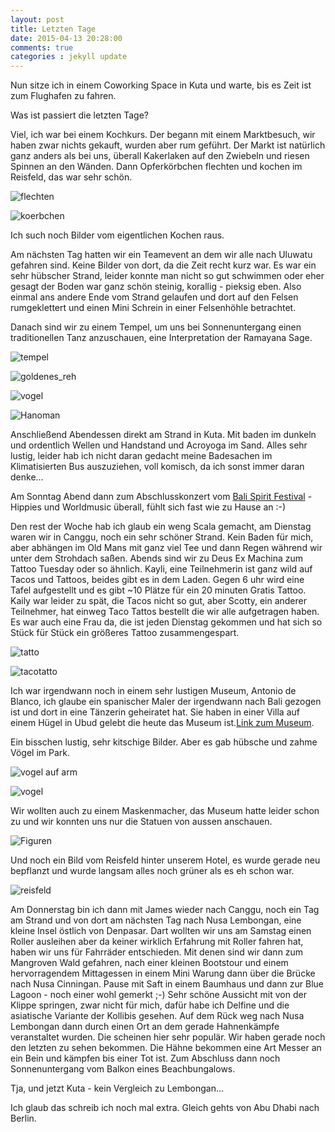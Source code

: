 ```yaml
---
layout: post
title: Letzten Tage
date: 2015-04-13 20:28:00
comments: true
categories : jekyll update
---
```

Nun sitze ich in einem Coworking Space in Kuta und warte, bis es Zeit ist zum Flughafen zu fahren.

Was ist passiert die letzten Tage?

Viel, ich war bei einem Kochkurs. Der begann mit einem Marktbesuch, wir haben zwar nichts gekauft, wurden aber rum geführt. Der Markt ist natürlich ganz anders als bei uns, überall Kakerlaken auf den Zwiebeln und riesen Spinnen an den Wänden. 
Dann Opferkörbchen flechten und kochen im Reisfeld, das war sehr schön.

![flechten](https://raw.githubusercontent.com/chicarrida/chicarrida.github.io/master/images/cooking/flechten.JPG)

![koerbchen](https://raw.githubusercontent.com/chicarrida/chicarrida.github.io/master/images/cooking/koerbchen.JPG)

Ich such noch Bilder vom eigentlichen Kochen raus.

Am nächsten Tag hatten wir ein Teamevent an dem wir alle nach Uluwatu gefahren sind. Keine Bilder von dort, da die Zeit recht kurz war. Es war ein sehr hübscher Strand, leider konnte man nicht so gut schwimmen oder eher gesagt der Boden war ganz schön steinig, korallig - pieksig eben. Also einmal ans andere Ende vom Strand gelaufen und dort auf den Felsen rumgeklettert und einen Mini Schrein in einer Felsenhöhle betrachtet.


Danach sind wir zu einem Tempel, um uns bei Sonnenuntergang einen traditionellen Tanz anzuschauen, eine Interpretation der Ramayana Sage.

![tempel](https://raw.githubusercontent.com/chicarrida/chicarrida.github.io/master/images/team_out/tempel.JPG)

![goldenes_reh](https://raw.githubusercontent.com/chicarrida/chicarrida.github.io/master/images/team_out/goldenes_reh.JPG)

![vogel](https://raw.githubusercontent.com/chicarrida/chicarrida.github.io/master/images/team_out/vogel.JPG)

![Hanoman](https://raw.githubusercontent.com/chicarrida/chicarrida.github.io/master/images/team_out/hanoman.JPG)

Anschließend  Abendessen direkt am Strand in Kuta. Mit baden im dunkeln und ordentlich Wellen und Handstand und Acroyoga im Sand. Alles sehr lustig, leider hab ich nicht daran gedacht meine Badesachen im Klimatisierten Bus auszuziehen, voll komisch, da ich sonst immer daran denke...

Am Sonntag Abend dann zum Abschlusskonzert vom [Bali Spirit Festival]() - Hippies und Worldmusic überall, fühlt sich fast wie zu Hause an :-)

Den rest der Woche hab ich glaub ein weng Scala gemacht, am Dienstag waren wir in Canggu, noch ein sehr schöner Strand. Kein Baden für mich, aber abhängen im Old Mans mit ganz viel Tee und dann Regen während wir unter dem Strohdach saßen. Abends sind wir zu Deus Ex Machina zum Tattoo Tuesday oder so ähnlich. Kayli, eine Teilnehmerin ist ganz wild auf Tacos und Tattoos, beides gibt es in dem Laden. Gegen 6 uhr wird eine Tafel aufgestellt und es gibt ~10 Plätze für ein 20 minuten Gratis Tattoo. Kaily war leider zu spät, die Tacos nicht so gut, aber Scotty, ein anderer Teilnehmer, hat einweg Taco Tattos bestellt die wir alle aufgetragen haben. Es war auch eine Frau da, die ist jeden Dienstag gekommen und hat sich so Stück für Stück ein größeres Tattoo zusammengespart.

![tatto](https://raw.githubusercontent.com/chicarrida/chicarrida.github.io/master/images/random/tattoo.JPG)

![tacotatto](https://raw.githubusercontent.com/chicarrida/chicarrida.github.io/master/images/random/taco_connection.JPG)

Ich war irgendwann noch in einem sehr lustigen Museum, Antonio de Blanco, ich glaube ein spanischer Maler der irgendwann nach Bali gezogen ist und dort in eine Tänzerin geheiratet hat. Sie haben in einer Villa auf einem Hügel in Ubud gelebt die heute das Museum ist.[Link zum Museum](http://www.blancomuseum.com/). 

Ein bisschen lustig, sehr kitschige Bilder. Aber es gab hübsche und zahme Vögel im Park.

![vogel auf arm](https://raw.githubusercontent.com/chicarrida/chicarrida.github.io/master/images/random/vogel_auf_arm.JPG)

![vogel](https://raw.githubusercontent.com/chicarrida/chicarrida.github.io/master/images/random/vogel.JPG)

Wir wollten auch zu einem Maskenmacher, das Museum hatte leider schon zu und wir konnten uns nur die Statuen von aussen anschauen.

![Figuren](https://raw.githubusercontent.com/chicarrida/chicarrida.github.io/master/images/random/masken.JPG)

Und noch ein Bild vom Reisfeld hinter unserem Hotel, es wurde gerade neu bepflanzt und wurde langsam alles noch grüner als es eh schon war.

![reisfeld](https://raw.githubusercontent.com/chicarrida/chicarrida.github.io/master/images/random/reisfeld.JPG)

Am Donnerstag bin ich dann mit James wieder nach Canggu, noch ein Tag am Strand und von dort am nächsten Tag nach Nusa Lembongan, eine kleine Insel östlich von Denpasar. Dart wollten wir uns am Samstag einen Roller ausleihen aber da keiner wirklich Erfahrung mit Roller fahren hat, haben wir uns für Fahrräder entschieden. Mit denen sind wir dann zum Mangroven Wald gefahren, nach einer kleinen Bootstour und einem hervorragendem Mittagessen in einem Mini Warung dann über die Brücke nach Nusa Cinningan. Pause mit Saft in einem Baumhaus und dann zur Blue Lagoon - noch einer wohl gemerkt ;-)
Sehr schöne Aussicht mit von der Klippe springen, zwar nicht für mich, dafür habe ich Delfine und die asiatische Variante der Kollibis gesehen. Auf dem Rück weg nach Nusa Lembongan dann durch einen Ort an dem gerade Hahnenkämpfe veranstaltet wurden. Die scheinen hier sehr populär. Wir haben gerade noch den letzten zu sehen bekommen. Die Hähne bekommen eine Art Messer an ein Bein und kämpfen bis einer Tot ist. Zum Abschluss dann noch Sonnenuntergang vom Balkon eines Beachbungalows.

Tja, und jetzt Kuta - kein Vergleich zu Lembongan... 

Ich glaub das schreib ich noch mal extra. Gleich gehts von Abu Dhabi nach Berlin.
